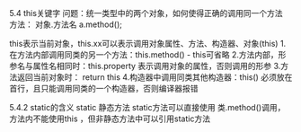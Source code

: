 5.4 this关键字
问题：统一类型中的两个对象，如何使得正确的调用同一个方法
方法： 对象.方法名  a.method();

this表示当前对象，this.xx可以表示调用对象属性、方法、构造器、对象(this)
1.在方法内部调用同类的另一个方法：this.method() - this可省略
2.方法内部，形参名与属性名相同时：this.property 表示调用对象的属性，否则调用的形参
3.方法返回当前对象时： return this
4.构造器中调用同类其他构造器：this()  必须放在首行，且只能调用同类的一个构造器，否则编译器报错


5.4.2 static的含义
static 静态方法
static方法可以直接使用 类.method()调用，方法内不能使用this ，但非静态方法中可以引用static方法






